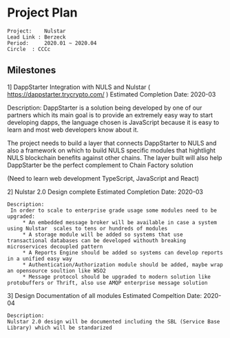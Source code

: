 # Project Plan
```
Project:	Nulstar
Lead Link : Berzeck
Period: 	2020.01 ~ 2020.04
Circle	: CCCc
```
## Milestones

1] DappStarter Integration with NULS and Nulstar  ( https://dappstarter.trycrypto.com/ )
   Estimated Completion Date: 2020-03
   
   Description: DappStarter is a solution being developed by one of our partners which its main goal is to provide an extremely easy way to start developing dapps,
   the language chosen is JavaScript because it is easy to learn and most web developers know about it.
   
   The project needs to build a layer that connects DappStarter to NULS and also a framework on which to build NULS specific modules that hightlight 
   NULS blockchain benefits against other chains. The layer built will also help DappStarter be the perfect complement to Chain Factory solution
   
   (Need to learn web development TypeScript, JavaScript and React)

 2] Nulstar 2.0 Design complete
    Estimated Completion Date: 2020-03
   
    Description:
     In order to scale to enterprise grade usage some modules need to be upgraded:
         * An embedded message broker will be available in case a system using Nulstar  scales to tens or hundreds of modules
         * A storage module will be added so systems that use transactional databases can be developed withouth breaking microservices decoupled pattern
         * A Reports Engine should be added so systems can develop reports in a unified easy way
         * Authentication/Authorization module should be added, maybe wrap an opensource soultion like WSO2
         * Message protocol should be upgraded to modern solution like protobuffers or Thrift, also use AMQP enterprise message solution
           
   
 3] Design Documentation of all modules
    Estimated Compeltion Date: 2020-04
     
    Description: 
    Nulstar 2.0 design will be documented including the SBL (Service Base Library) which will be standarized

